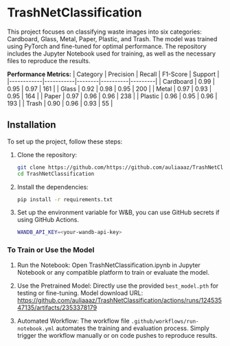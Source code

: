 # TrashNetClassification
This project focuses on classifying waste images into six categories: Cardboard, Glass, Metal, Paper, Plastic, and Trash. The model was trained using PyTorch and fine-tuned for optimal performance. The repository includes the Jupyter Notebook used for training, as well as the necessary files to reproduce the results.

**Performance Metrics:**
| Category   | Precision | Recall | F1-Score | Support |
|------------|-----------|--------|----------|---------|
| Cardboard  | 0.99      | 0.95   | 0.97     | 161     |
| Glass      | 0.92      | 0.98   | 0.95     | 200     |
| Metal      | 0.97      | 0.93   | 0.95     | 164     |
| Paper      | 0.97      | 0.96   | 0.96     | 238     |
| Plastic    | 0.96      | 0.95   | 0.96     | 193     |
| Trash      | 0.90      | 0.96   | 0.93     | 55      |

## Installation
To set up the project, follow these steps:
1. Clone the repository:
   ```bash
   git clone https://github.com/https://github.com/auliaaaz/TrashNetClassification.git
   cd TrashNetClassification
2. Install the dependencies:
    ```bash
    pip install -r requirements.txt
3. Set up the environment variable for W&B, you can use GitHub secrets if using GitHub Actions.
    ```bash
    WANDB_API_KEY=<your-wandb-api-key>

### To Train or Use the Model
1. Run the Notebook:
Open TrashNetClassification.ipynb in Jupyter Notebook or any compatible platform to train or evaluate the model.

2. Use the Pretrained Model:
Directly use the provided ```best_model.pth``` for testing or fine-tuning.
Model download URL: https://github.com/auliaaaz/TrashNetClassification/actions/runs/12453547135/artifacts/2353378179

3. Automated Workflow:
The workflow file ```.github/workflows/run-notebook.yml``` automates the training and evaluation process. Simply trigger the workflow manually or on code pushes to reproduce results.

